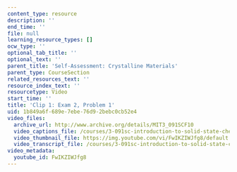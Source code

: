 ```yaml
---
content_type: resource
description: ''
end_time: ''
file: null
learning_resource_types: []
ocw_type: ''
optional_tab_title: ''
optional_text: ''
parent_title: 'Self-Assessment: Crystalline Materials'
parent_type: CourseSection
related_resources_text: ''
resource_index_text: ''
resourcetype: Video
start_time: ''
title: 'Clip 1: Exam 2, Problem 1'
uid: 1b849a6f-689e-7ebe-76d9-2bebc0cb52e4
video_files:
  archive_url: http://www.archive.org/details/MIT3_091SCF10
  video_captions_file: /courses/3-091sc-introduction-to-solid-state-chemistry-fall-2010/c8b1b51c843f57b28c68d50d1f3e47aa_FwIKZIWJfg8.vtt
  video_thumbnail_file: https://img.youtube.com/vi/FwIKZIWJfg8/default.jpg
  video_transcript_file: /courses/3-091sc-introduction-to-solid-state-chemistry-fall-2010/a7f9a6a3a01348a24adc7b83ba9b6a1d_FwIKZIWJfg8.pdf
video_metadata:
  youtube_id: FwIKZIWJfg8
---
```

